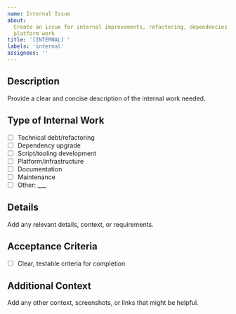 ```yaml
---
name: Internal Issue
about:
  Create an issue for internal improvements, refactoring, dependencies, or
  platform work
title: '[INTERNAL] '
labels: 'internal'
assignees: ''
---
```


## Description

Provide a clear and concise description of the internal work needed.

## Type of Internal Work

- [ ] Technical debt/refactoring
- [ ] Dependency upgrade
- [ ] Script/tooling development
- [ ] Platform/infrastructure
- [ ] Documentation
- [ ] Maintenance
- [ ] Other: ****\_\_\_****

## Details

Add any relevant details, context, or requirements.

## Acceptance Criteria

- [ ] Clear, testable criteria for completion

## Additional Context

Add any other context, screenshots, or links that might be helpful.
